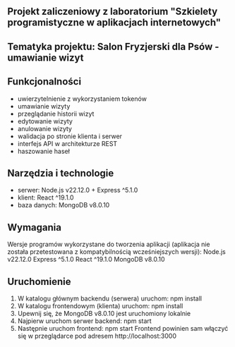 ## Projekt zaliczeniowy z laboratorium "Szkielety programistyczne w aplikacjach internetowych"

## Tematyka projektu: Salon Fryzjerski dla Psów - umawianie wizyt

## Funkcjonalności
- uwierzytelnienie z wykorzystaniem tokenów
- umawianie wizyty 
- przeglądanie historii wizyt
- edytowanie wizyty
- anulowanie wizyty
- walidacja po stronie klienta i serwer
- interfejs API w architekturze REST
- haszowanie haseł


## Narzędzia i technologie
- serwer: Node.js v22.12.0 + Express ^5.1.0
- klient: React ^19.1.0
- baza danych: MongoDB v8.0.10

## Wymagania
Wersje programów wykorzystane do tworzenia aplikacji (aplikacja nie została przetestowana z kompatybilnością wcześniejszych wersji):
Node.js v22.12.0
Express ^5.1.0
React ^19.1.0
MongoDB v8.0.10

## Uruchomienie
1. W katalogu głównym backendu (serwera) uruchom:
	npm install
2. W katalogu frontendowym (klienta) uruchom:
	npm install
3. Upewnij się, że MongoDB v8.0.10 jest uruchomiony lokalnie 
4. Najpierw uruchom serwer backend:
	npm start
5. Następnie uruchom frontend:
	npm start
Frontend powinien sam włączyć się w przeglądarce pod adresem http://localhost:3000 
